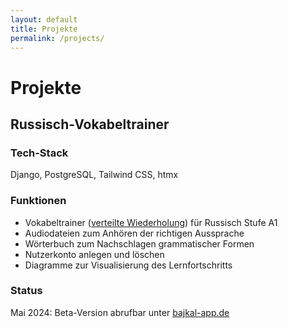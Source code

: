 ```yaml
---
layout: default
title: Projekte
permalink: /projects/
---
```

# Projekte
## Russisch-Vokabeltrainer
### Tech-Stack
Django, PostgreSQL, Tailwind CSS, htmx

### Funktionen
- Vokabeltrainer ([verteilte Wiederholung](https://de.wikipedia.org/wiki/Spaced_repetition)) für Russisch Stufe A1
- Audiodateien zum Anhören der richtigen Aussprache
- Wörterbuch zum Nachschlagen grammatischer Formen
- Nutzerkonto anlegen und löschen
- Diagramme zur Visualisierung des Lernfortschritts

### Status
Mai 2024: Beta-Version abrufbar unter [bajkal-app.de](https://bajkal-app.de)